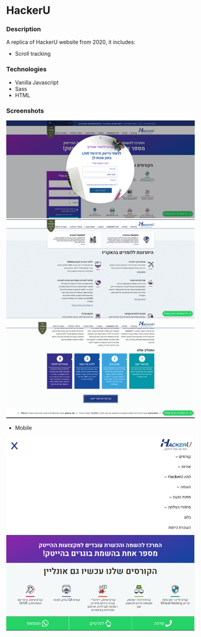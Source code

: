 # HackerU

### Description
A replica of HackerU website from 2020, it includes:
- Scroll tracking

### Technologies
- Vanilla Javascript
- Sass
- HTML

### Screenshots

![main page](/screenshots/hackeru3.png)
![main page](/screenshots/hackeru4.png)
![main page](/screenshots/hackeru2.png)

- Mobile

![main page](/screenshots/hackeru1.png)

